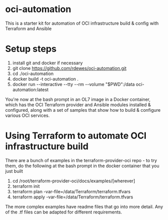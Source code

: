 # oci-automation
This is a starter kit for automation of OCI infrastructure build & config with Terraform and Ansible

# Setup steps
1. install git and docker if necessary
2. git clone https://github.com/rdewes/oci-automation.git
3. cd ./oci-automation
4. docker build -t oci-automation .
5. docker run --interactive --tty --rm --volume "$PWD":/data oci-automation:latest 

You're now at the bash prompt in an OL7 image in a Docker container, which has the OCI Terraform provider and Ansible modules installed & configured, along with a set of samples that show how to build & configure various OCI services.

# Using Terraform to automate OCI infrastructure build
There are a bunch of examples in the terraform-provider-oci repo - to try them, do the following at the bash prompt in the docker container that you just built

1. cd /root/terraform-provider-oci/docs/examples/[wherever]
2. terraform init
3. terraform plan -var-file=/data/Terraform/terraform.tfvars
4. terraform apply -var-file=/data/Terraform/terraform.tfvars
  
The more complex examples have readme files that go into more detail. Any of the .tf files can be adapted for different requirements.
